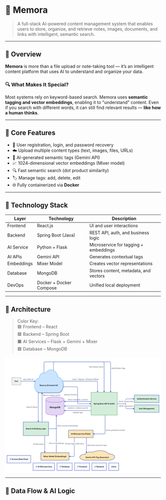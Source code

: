 # 📘 Memora

> A full-stack AI-powered content management system that enables users to store, organize, and retrieve notes, images, documents, and links with intelligent, semantic search.

---

## 📌 Overview

**Memora** is more than a file upload or note-taking tool — it’s an intelligent content platform that uses AI to understand and organize your data.

### 🔍 What Makes It Special?

Most systems rely on keyword-based search. Memora uses **semantic tagging and vector embeddings**, enabling it to "understand" content. Even if you search with different words, it can still find relevant results — **like how a human thinks**.

---

## 🧠 Core Features

- 🔐 User registration, login, and password recovery
- ☁️ Upload multiple content types (text, images, files, URLs)
- 🧠 AI-generated semantic tags (Gemini API)
- 📈 1024-dimensional vector embeddings (Mixer model)
- 🔍 Fast semantic search (dot product similarity)
- 🏷️ Manage tags: add, delete, edit
- 🌐 Fully containerized via **Docker**

---

## 🧩 Technology Stack

| Layer       | Technology              | Description                           |
|-------------|--------------------------|---------------------------------------|
| Frontend    | React.js                | UI and user interactions              |
| Backend     | Spring Boot (Java)      | REST API, auth, and business logic    |
| AI Service  | Python + Flask          | Microservice for tagging + embeddings |
| AI APIs     | Gemini API              | Generates contextual tags             |
| Embeddings  | Mixer Model             | Creates vector representations        |
| Database    | MongoDB                 | Stores content, metadata, and vectors |
| DevOps      | Docker + Docker Compose | Unified local deployment              |

---

## 🧠 Architecture

> Color Key:  
> 🟦 Frontend – React  
> 🟩 Backend – Spring Boot  
> 🟧 AI Services – Flask + Gemini + Mixer  
> 🟪 Database – MongoDB  

![Memora Architecture](index.png)

---

## 🔁 Data Flow & AI Logic

